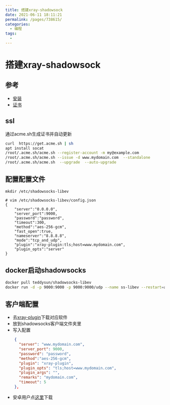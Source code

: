```yaml
---
title: 搭建xray-shadowsock
date: 2021-06-11 18:11:21
permalink: /pages/738615/
categories:
  - 编程
tags:
  - 
---
```

# 搭建xray-shadowsock

## 参考

* [安装](https://github.com/xinlc/scripts/blob/0f08db90c5cf39c033d5ff7b43a07d9adfa1646c/net/shadowsocks_install/docker/shadowsocks-libev/README.md)
* [证书](https://github.com/acmesh-official/acme.sh/wiki/%E8%AF%B4%E6%98%8E)

## ssl

通过acme.sh生成证书并自动更新

``` bash
curl  https://get.acme.sh | sh
apt install socat
/root/.acme.sh/acme.sh --register-account -m my@example.com
/root/.acme.sh/acme.sh --issue -d www.mydomain.com  --standalone
/root/.acme.sh/acme.sh  --upgrade  --auto-upgrade
```

## 配置配置文件

`mkdir /etc/shadowsocks-libev`

``` vim
# vim /etc/shadowsocks-libev/config.json
{
    "server":"0.0.0.0",
    "server_port":9000,
    "password":"password",
    "timeout":300,
    "method":"aes-256-gcm",
    "fast_open":true,
    "nameserver":"8.8.8.8",
    "mode":"tcp_and_udp",
    "plugin":"xray-plugin:tls;host=www.mydomain.com",
    "plugin_opts":"server"
}
```

## docker启动shadowsocks

``` bash
docker pull teddysun/shadowsocks-libev
docker run -d -p 9000:9000 -p 9000:9000/udp --name ss-libev --restart=always -v /etc/shadowsocks-libev:/etc/shadowsocks-libev -v /root/.acme.sh:/root/.acme.sh teddysun/shadowsocks-libev
```

## 客户端配置

* 去[xray-plugin](https://github.com/teddysun/xray-plugin/releases/tag/v1.4.2)下载对应软件
* 放到shadowsocks客户端文件夹里
* 写入配置

``` json
    {
      "server": "www.mydomain.com",
      "server_port": 9000,
      "password": "password",
      "method":"aes-256-gcm",
      "plugin": "xray-plugin",
      "plugin_opts": "tls;host=www.mydomain.com",
      "plugin_args": "",
      "remarks": "mydomain.com",
      "timeout": 5
    },
```

* 安卓用户点[这里](https://github.com/teddysun/xray-plugin-android/releases)下载
